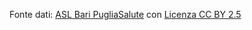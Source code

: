 Fonte dati: [ASL Bari PugliaSalute](https://www.sanita.puglia.it/web/asl-bari/report-covid-19) con [Licenza CC BY 2.5](https://creativecommons.org/licenses/by-nc-sa/2.5/it/)
